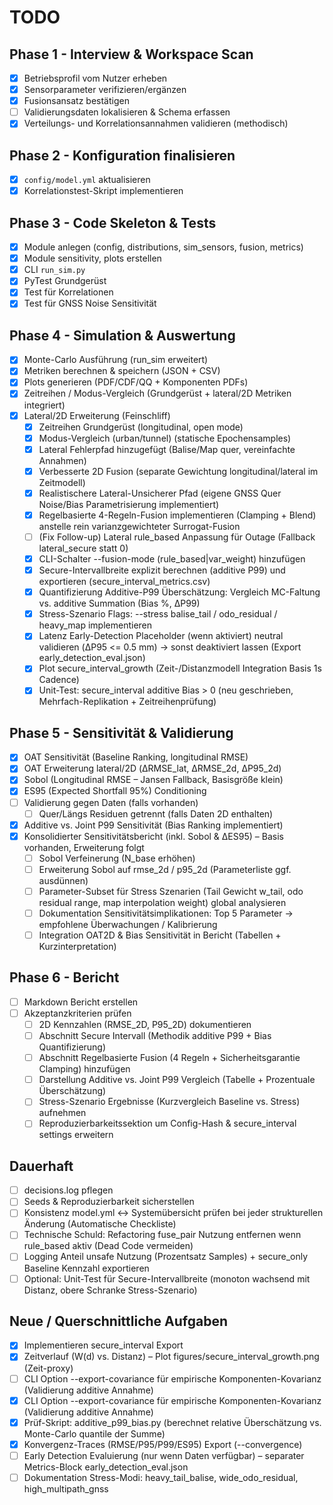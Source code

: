 # TODO

## Phase 1 - Interview & Workspace Scan

- [x] Betriebsprofil vom Nutzer erheben
- [x] Sensorparameter verifizieren/ergänzen
- [x] Fusionsansatz bestätigen
- [ ] Validierungsdaten lokalisieren & Schema erfassen
- [x] Verteilungs- und Korrelationsannahmen validieren (methodisch)

## Phase 2 - Konfiguration finalisieren

- [x] `config/model.yml` aktualisieren
- [x] Korrelationstest-Skript implementieren

## Phase 3 - Code Skeleton & Tests

- [x] Module anlegen (config, distributions, sim_sensors, fusion, metrics)
- [x] Module sensitivity, plots erstellen
- [x] CLI `run_sim.py`
- [x] PyTest Grundgerüst
- [x] Test für Korrelationen
- [x] Test für GNSS Noise Sensitivität

## Phase 4 - Simulation & Auswertung

- [x] Monte-Carlo Ausführung (run_sim erweitert)
- [x] Metriken berechnen & speichern (JSON + CSV)
- [x] Plots generieren (PDF/CDF/QQ + Komponenten PDFs)
- [x] Zeitreihen / Modus-Vergleich (Grundgerüst + lateral/2D Metriken integriert)
- [x] Lateral/2D Erweiterung (Feinschliff)
  - [x] Zeitreihen Grundgerüst (longitudinal, open mode)
  - [x] Modus-Vergleich (urban/tunnel) (statische Epochensamples)
  - [x] Lateral Fehlerpfad hinzugefügt (Balise/Map quer, vereinfachte Annahmen)
  - [x] Verbesserte 2D Fusion (separate Gewichtung longitudinal/lateral im Zeitmodell)
  - [x] Realistischere Lateral-Unsicherer Pfad (eigene GNSS Quer Noise/Bias Parametrisierung implementiert)
  - [x] Regelbasierte 4-Regeln-Fusion implementieren (Clamping + Blend) anstelle rein varianzgewichteter Surrogat-Fusion
  - [ ] (Fix Follow-up) Lateral rule_based Anpassung für Outage (Fallback lateral_secure statt 0)
  - [x] CLI-Schalter --fusion-mode (rule_based|var_weight) hinzufügen
  - [x] Secure-Intervallbreite explizit berechnen (additive P99) und exportieren (secure_interval_metrics.csv)
  - [x] Quantifizierung Additive-P99 Überschätzung: Vergleich MC-Faltung vs. additive Summation (Bias %, ΔP99)
  - [x] Stress-Szenario Flags: --stress balise_tail / odo_residual / heavy_map implementieren
  - [x] Latenz Early-Detection Placeholder (wenn aktiviert) neutral validieren (ΔP95 <= 0.5 mm) -> sonst deaktiviert lassen (Export early_detection_eval.json)
  - [x] Plot secure_interval_growth (Zeit-/Distanzmodell Integration Basis 1s Cadence)
  - [x] Unit-Test: secure_interval additive Bias > 0 (neu geschrieben, Mehrfach-Replikation + Zeitreihenprüfung)

## Phase 5 - Sensitivität & Validierung

- [x] OAT Sensitivität (Baseline Ranking, longitudinal RMSE)
- [x] OAT Erweiterung lateral/2D (ΔRMSE_lat, ΔRMSE_2d, ΔP95_2d)
- [x] Sobol (Longitudinal RMSE – Jansen Fallback, Basisgröße klein)
- [x] ES95 (Expected Shortfall 95%) Conditioning
- [ ] Validierung gegen Daten (falls vorhanden)
  - [ ] Quer/Längs Residuen getrennt (falls Daten 2D enthalten)
- [x] Additive vs. Joint P99 Sensitivität (Bias Ranking implementiert)
- [x] Konsolidierter Sensitivitätsbericht (inkl. Sobol & ΔES95) – Basis vorhanden, Erweiterung folgt
  - [ ] Sobol Verfeinerung (N_base erhöhen)
  - [ ] Erweiterung Sobol auf rmse_2d / p95_2d (Parameterliste ggf. ausdünnen)
  - [ ] Parameter-Subset für Stress Szenarien (Tail Gewicht w_tail, odo residual range, map interpolation weight) global analysieren
  - [ ] Dokumentation Sensitivitätsimplikationen: Top 5 Parameter → empfohlene Überwachungen / Kalibrierung
  - [ ] Integration OAT2D & Bias Sensitivität in Bericht (Tabellen + Kurzinterpretation)

## Phase 6 - Bericht

- [ ] Markdown Bericht erstellen
- [ ] Akzeptanzkriterien prüfen
  - [ ] 2D Kennzahlen (RMSE_2D, P95_2D) dokumentieren
  - [ ] Abschnitt Secure Intervall (Methodik additive P99 + Bias Quantifizierung)
  - [ ] Abschnitt Regelbasierte Fusion (4 Regeln + Sicherheitsgarantie Clamping) hinzufügen
  - [ ] Darstellung Additive vs. Joint P99 Vergleich (Tabelle + Prozentuale Überschätzung)
  - [ ] Stress-Szenario Ergebnisse (Kurzvergleich Baseline vs. Stress) aufnehmen
  - [ ] Reproduzierbarkeitssektion um Config-Hash & secure_interval settings erweitern

## Dauerhaft

- [ ] decisions.log pflegen
- [ ] Seeds & Reproduzierbarkeit sicherstellen
 - [ ] Konsistenz model.yml ↔ Systemübersicht prüfen bei jeder strukturellen Änderung (Automatische Checkliste)
- [ ] Technische Schuld: Refactoring fuse_pair Nutzung entfernen wenn rule_based aktiv (Dead Code vermeiden)
- [ ] Logging Anteil unsafe Nutzung (Prozentsatz Samples) + secure_only Baseline Kennzahl exportieren
- [ ] Optional: Unit-Test für Secure-Intervallbreite (monoton wachsend mit Distanz, obere Schranke Stress-Szenario)

## Neue / Querschnittliche Aufgaben

- [x] Implementieren secure_interval Export
- [x] Zeitverlauf (W(d) vs. Distanz) – Plot figures/secure_interval_growth.png (Zeit-proxy)
- [ ] CLI Option --export-covariance für empirische Komponenten-Kovarianz (Validierung additive Annahme)
- [x] CLI Option --export-covariance für empirische Komponenten-Kovarianz (Validierung additive Annahme)
- [x] Prüf-Skript: additive_p99_bias.py (berechnet relative Überschätzung vs. Monte-Carlo quantile der Summe)
- [x] Konvergenz-Traces (RMSE/P95/P99/ES95) Export (--convergence)
- [ ] Early Detection Evaluierung (nur wenn Daten verfügbar) – separater Metrics-Block early_detection_eval.json
- [ ] Dokumentation Stress-Modi: heavy_tail_balise, wide_odo_residual, high_multipath_gnss
